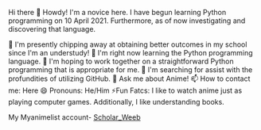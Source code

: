 Hi there 👋
Howdy! I'm a novice here. I have begun learning Python programming on 10 April 2021. Furthermore, as of now investigating and discovering that language.

🔭 I'm presently chipping away at obtaining better outcomes in my school since I'm an understudy! 
🌱 I'm right now learning the Python programming language. 
👯 I'm hoping to work together on a straightforward Python programming that is appropriate for me.
🤔 I'm searching for assist with the profundities of utilizing GitHub. 
💬 Ask me about Anime! 
📫 How to contact me: Here 😄 Pronouns: He/Him 
⚡Fun Fatcs: I like to watch anime just as playing computer games. Additionally, I like understanding books.
 
 My Myanimelist account- [Scholar_Weeb](https://myanimelist.net/profile/Scholar_Weeb)
